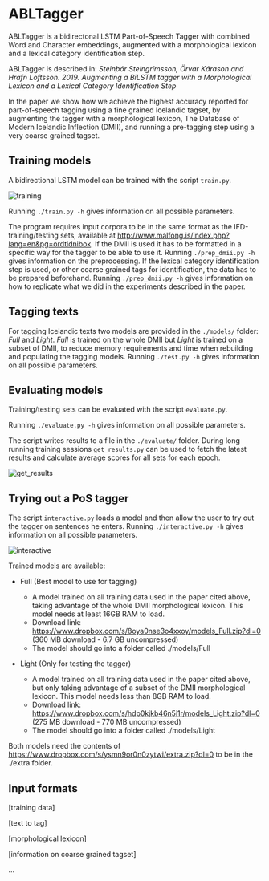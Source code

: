# ABLTagger
ABLTagger is a bidirectonal LSTM Part-of-Speech Tagger with combined Word and Character embeddings, augmented with a morphological lexicon and a lexical category identification step.

ABLTagger is described in: _Steinþór Steingrímsson, Örvar Kárason and Hrafn Loftsson. 2019. Augmenting a BiLSTM tagger with a Morphological Lexicon and a Lexical Category Identification Step_

In the paper we show how we achieve the highest accuracy reported for part-of-speech tagging using a fine grained Icelandic tagset, by augmenting the tagger with a morphological lexicon, The Database of Modern Icelandic Inflection (DMII), and running a pre-tagging step using a very coarse grained tagset.   

## Training models
A bidirectional LSTM model can be trained with the script `train.py`.

![training](https://user-images.githubusercontent.com/24220374/50144035-11532880-02a6-11e9-8999-893e7ab94c2d.gif)

Running `./train.py -h` gives information on all possible parameters.

The program requires input corpora to be in the same format as the IFD-training/testing sets, available at http://www.malfong.is/index.php?lang=en&pg=ordtidnibok.
If the DMII is used it has to be formatted in a specific way for the tagger to be able to use it. Running `./prep_dmii.py -h` gives information on the preprocessing.
If the lexical category identification step is used, or other coarse grained tags for identification, the data has to be prepared beforehand.  Running `./prep_dmii.py -h` gives information on how to replicate what we did in the experiments described in the paper.

## Tagging texts
For tagging Icelandic texts two models are provided in the `./models/` folder: _Full_ and _Light_. _Full_ is trained on the whole DMII but _Light_ is trained on a subset of DMII, to reduce memory requirements and time when rebuilding and populating the tagging models.
Running `./test.py -h` gives information on all possible parameters.


## Evaluating models
Training/testing sets can be evaluated with the script `evaluate.py`.

Running `./evaluate.py -h` gives information on all possible parameters.

The script writes results to a file in the `./evaluate/` folder. During long running training sessions `get_results.py` can be used to fetch the latest results and calculate average scores for all sets for each epoch.

![get_results](https://user-images.githubusercontent.com/24220374/50121118-a8d95c80-024f-11e9-9064-41cca53c97c5.png)


## Trying out a PoS tagger

The script `interactive.py` loads a model and then allow the user to try out the tagger on sentences he enters. Running `./interactive.py -h` gives information on all possible parameters.

![interactive](https://user-images.githubusercontent.com/24220374/50121119-a8d95c80-024f-11e9-902f-44364692cea7.png)

Trained models are available:

* Full (Best model to use for tagging)
    - A model trained on all training data used in the paper cited above, taking advantage of the whole DMII morphological lexicon. This model needs at least 16GB RAM to load.
    - Download link: https://www.dropbox.com/s/8oya0nse3o4xxoy/models_Full.zip?dl=0 (360 MB download - 6.7 GB uncompressed)
    - The model should go into a folder called ./models/Full

* Light (Only for testing the tagger)
    - A model trained on all training data used in the paper cited above, but only taking advantage of a subset of the DMII morphological lexicon. This model needs less than 8GB RAM to load.
    - Download link: https://www.dropbox.com/s/hdp0kjkb46n5i1r/models_Light.zip?dl=0 (275 MB download - 770 MB uncompressed)
    - The model should go into a folder called ./models/Light

Both models need the contents of https://www.dropbox.com/s/ysmn9or0n0zytwi/extra.zip?dl=0 to be in the ./extra folder.


## Input formats

[training data]

[text to tag]

[morphological lexicon]

[information on coarse grained tagset]

...
